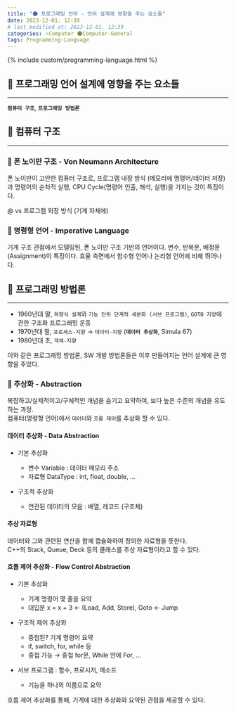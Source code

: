```yaml
---
title: "🌑 프로그래밍 언어 - 언어 설계에 영향을 주는 요소들"
date: 2023-12-01. 12:39
# last_modified_at: 2023-12-01. 12:39
categories: ⭐Computer 🌑Computer-General
tags: Programming-Language
---
```


{% include custom/programming-language.html %}

## 💫 프로그래밍 언어 설계에 영향을 주는 요소들

---

**`컴퓨터 구조`**, **`프로그래밍 방법론`**

## 💫 컴퓨터 구조

---

### 🫧 폰 노이만 구조 - Von Neumann Architecture

폰 노이만이 고안한 컴퓨터 구조로, 프로그램 내장 방식 (메모리에 명령어/데이터 저장)과 명령어의 순차적 실행, CPU Cycle(명령어 인출, 해석, 실행)을 가지는 것이 특징이다.  

@ vs 프로그램 외장 방식 (기계 자체에)  

### 🫧 명령형 언어 - Imperative Language

기계 구조 관점에서 모델링된, 폰 노이만 구조 기반의 언어이다. 변수, 반복문, 배정문(Assignment)이 특징이다. 효율 측면에서 함수형 언어나 논리형 언어에 비해 뛰어나다.  

## 💫 프로그래밍 방법론

---

- 1960년대 말, `하향식 설계`와 `기능 단위 단계적 세분화 (서브 프로그램)`, `GOTO 지양`에 관한 구조화 프로그래밍 운동  
- 1970년대 말, `프로세스-지향` → `데이터-지향` (**`데이터 추상화`**, Simula 67)  
- 1980년대 초, `객체-지향`  

이와 같은 프로그래밍 방법론, SW 개발 방법론들은 이후 만들어지는 언어 설계에 큰 영향을 주었다.  

### 🫧 추상화 - Abstraction

복잡하고/실제적이고/구체적인 개념을 숨기고 요약하여, 보다 높은 수준의 개념을 유도하는 과정.  
컴퓨터(명령형 언어)에서 `데이터`와 `흐름 제어`를 추상화  할 수 있다.  

#### 데이터 추상화 - Data Abstraction

- 기본 추상화
  - 변수 Variable : 데이터 메모리 주소
  - 자료형 DataType : int, float, double, ...

- 구조적 추상화
  - 연관된 데이터의 모음 : 배열, 레코드 (구조체)

#### 추상 자료형

데이터와 그와 관련된 연산을 함께 캡슐화하여 정의한 자료형을 뜻한다.  
C++의 Stack, Queue, Deck 등의 클래스를 추상 자료형이라고 할 수 있다.  

#### 흐름 제어 추상화 - Flow Control Abstraction

- 기본 추상화
  - 기계 명령어 몇 줄을 요약
  - 대입문 x = x + 3 ← (Load, Add, Store), Goto ← Jump

- 구조적 제어 추상화
  - 중첩된? 기계 명령어 요약
  - if, switch, for, while 등
  - 중첩 가능 → 중첩 for문, While 안에 For, ...

- 서브 프로그램 : 함수, 프로시저, 메소드
  - 기능을 하나의 이름으로 요약

흐름 제어 추상화를 통해, 기계에 대한 추상화와 요약된 관점을 제공할 수 있다.  
